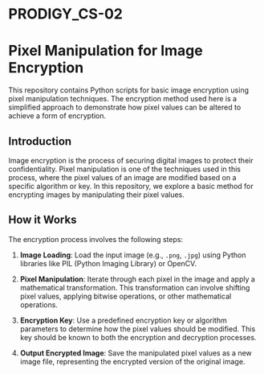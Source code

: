 # PRODIGY_CS-02
# Pixel Manipulation for Image Encryption

This repository contains Python scripts for basic image encryption using pixel manipulation techniques. The encryption method used here is a simplified approach to demonstrate how pixel values can be altered to achieve a form of encryption.

## Introduction

Image encryption is the process of securing digital images to protect their confidentiality. Pixel manipulation is one of the techniques used in this process, where the pixel values of an image are modified based on a specific algorithm or key. In this repository, we explore a basic method for encrypting images by manipulating their pixel values.

## How it Works

The encryption process involves the following steps:

1. **Image Loading**: Load the input image (e.g., `.png`, `.jpg`) using Python libraries like PIL (Python Imaging Library) or OpenCV.
   
2. **Pixel Manipulation**: Iterate through each pixel in the image and apply a mathematical transformation. This transformation can involve shifting pixel values, applying bitwise operations, or other mathematical operations.

3. **Encryption Key**: Use a predefined encryption key or algorithm parameters to determine how the pixel values should be modified. This key should be known to both the encryption and decryption processes.

4. **Output Encrypted Image**: Save the manipulated pixel values as a new image file, representing the encrypted version of the original image.
